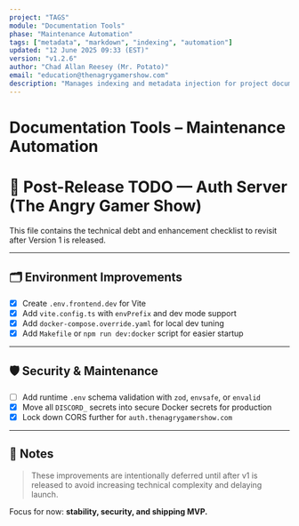 ```yaml
---
project: "TAGS"
module: "Documentation Tools"
phase: "Maintenance Automation"
tags: ["metadata", "markdown", "indexing", "automation"]
updated: "12 June 2025 09:33 (EST)"
version: "v1.2.6"
author: "Chad Allan Reesey (Mr. Potato)"
email: "education@thenagrygamershow.com"
description: "Manages indexing and metadata injection for project documentation."
---
```


# Documentation Tools – Maintenance Automation
# 🚀 Post-Release TODO — Auth Server (The Angry Gamer Show)

This file contains the technical debt and enhancement checklist to revisit after Version 1 is released.

---
<!-- PATCHED v0.2.9 docs/auth/TODO/NEXT_STEPS.md — Mark completed items -->

## 🗂 Environment Improvements

- [x] Create `.env.frontend.dev` for Vite
- [x] Add `vite.config.ts` with `envPrefix` and dev mode support
- [x] Add `docker-compose.override.yaml` for local dev tuning
- [x] Add `Makefile` or `npm run dev:docker` script for easier startup

---

## 🛡 Security & Maintenance

- [ ] Add runtime `.env` schema validation with `zod`, `envsafe`, or `envalid`
- [x] Move all `DISCORD_` secrets into secure Docker secrets for production
- [x] Lock down CORS further for `auth.thenagrygamershow.com`

---

## 🧠 Notes

> These improvements are intentionally deferred until after v1 is released to avoid increasing technical complexity and delaying launch.

Focus for now: **stability, security, and shipping MVP.**
